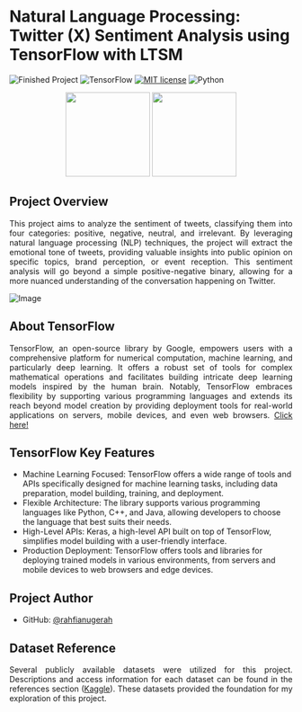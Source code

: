 # Natural Language Processing: Twitter (X) Sentiment Analysis using TensorFlow with LTSM

![Finished Project]( https://img.shields.io/badge/Finished_Project-Yes-green)
![TensorFlow]( https://img.shields.io/badge/TensorFlow-v2.15.0-ff8500)
[![MIT license](https://img.shields.io/badge/License-MIT-blue.svg)](https://github.com/rahfianugerah/nlp-twitter-sentiment-analysis/blob/main/LICENSE)
![Python](https://img.shields.io/badge/Made_with-Python-blue.svg)

<div align="center">
  <img src="https://github.com/rahfianugerah/nlp-twitter-sentiment-analysis/assets/156213717/1010f123-602b-4fe9-bed1-25b8f212150c" height=150/>
  <img src="https://github.com/rahfianugerah/nlp-twitterx/assets/156213717/0b7fedc5-2f54-40ff-ab19-af657ae8e061" height=150/>
</div>

## Project Overview
<p align="justify">
  This project aims to analyze the sentiment of tweets, classifying them into four categories: positive, negative, neutral, and irrelevant. 
  By leveraging natural language processing (NLP) techniques, the project will extract the emotional tone of tweets, providing valuable 
  insights into public opinion on specific topics, brand perception, or event reception. 
  This sentiment analysis will go beyond a simple positive-negative binary, allowing for a more nuanced understanding of the conversation happening on Twitter.
</p>

![Image](https://github.com/rxzv/rpsic/assets/156213717/694cbca1-60dd-47ff-9a87-74efcc559bbb)

## About TensorFlow
<p align="justify">
  TensorFlow, an open-source library by Google, empowers users with a comprehensive platform for numerical computation, machine learning, and particularly deep learning. 
  It offers a robust set of tools for complex mathematical operations and facilitates building intricate deep learning models inspired by the human brain. 
  Notably, TensorFlow embraces flexibility by supporting various programming languages and extends its reach beyond model creation 
  by providing deployment tools for real-world applications on servers, mobile devices, and even web browsers. <a href="https://github.com/tensorflow/tensorflow">Click here!</a>
</p>

## TensorFlow Key Features
- Machine Learning Focused: TensorFlow offers a wide range of tools and APIs specifically designed for machine learning tasks, including data preparation, model building, training, and deployment.
- Flexible Architecture: The library supports various programming languages like Python, C++, and Java, allowing developers to choose the language that best suits their needs.
- High-Level APIs: Keras, a high-level API built on top of TensorFlow, simplifies model building with a user-friendly interface.
- Production Deployment: TensorFlow offers tools and libraries for deploying trained models in various environments, from servers and mobile devices to web browsers and edge devices.

## Project Author
- GitHub: [@rahfianugerah](https://www.github.com/rahfianugerah)

## Dataset Reference

<p align="justify">
  Several publicly available datasets were utilized for this project. 
  Descriptions and access information for each dataset can be found in the references section
  (<a href="https://www.kaggle.com/datasets/jp797498e/twitter-entity-sentiment-analysis">Kaggle</a>). These datasets provided the foundation for my exploration of this project.
</p>
